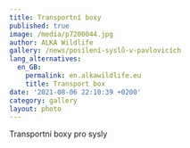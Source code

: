 ```yaml
---
title: Transportní boxy
published: true
image: /media/p7200044.jpg
author: ALKA Wildlife
gallery: /news/posílení-syslů-v-pavlovicích
lang_alternatives:
  en_GB:
    permalink: en.alkawildlife.eu
    title: Transport box
date: '2021-08-06 22:10:39 +0200'
category: gallery
layout: photo
---
```

Transportní boxy pro sysly
